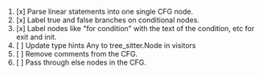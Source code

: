 1. [x] Parse linear statements into one single CFG node.
2. [x] Label true and false branches on conditional nodes.
3. [x] Label nodes like "for condition" with the text of the condition, etc for exit and init.
4. [ ] Update type hints Any to tree_sitter.Node in visitors
5. [ ] Remove comments from the CFG.
6. [ ] Pass through else nodes in the CFG.
